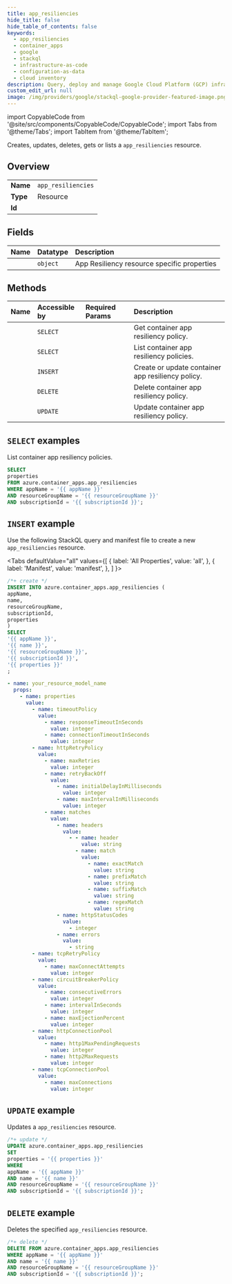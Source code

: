 ```yaml
---
title: app_resiliencies
hide_title: false
hide_table_of_contents: false
keywords:
  - app_resiliencies
  - container_apps
  - google
  - stackql
  - infrastructure-as-code
  - configuration-as-data
  - cloud inventory
description: Query, deploy and manage Google Cloud Platform (GCP) infrastructure and resources using SQL
custom_edit_url: null
image: /img/providers/google/stackql-google-provider-featured-image.png
---
```


import CopyableCode from '@site/src/components/CopyableCode/CopyableCode';
import Tabs from '@theme/Tabs';
import TabItem from '@theme/TabItem';

Creates, updates, deletes, gets or lists a <code>app_resiliencies</code> resource.

## Overview
<table><tbody>
<tr><td><b>Name</b></td><td><code>app_resiliencies</code></td></tr>
<tr><td><b>Type</b></td><td>Resource</td></tr>
<tr><td><b>Id</b></td><td><CopyableCode code="azure.container_apps.app_resiliencies" /></td></tr>
</tbody></table>

## Fields
| Name | Datatype | Description |
|:-----|:---------|:------------|
| <CopyableCode code="properties" /> | `object` | App Resiliency resource specific properties |

## Methods
| Name | Accessible by | Required Params | Description |
|:-----|:--------------|:----------------|:------------|
| <CopyableCode code="get" /> | `SELECT` | <CopyableCode code="appName, name, resourceGroupName, subscriptionId" /> | Get container app resiliency policy. |
| <CopyableCode code="list" /> | `SELECT` | <CopyableCode code="appName, resourceGroupName, subscriptionId" /> | List container app resiliency policies. |
| <CopyableCode code="create_or_update" /> | `INSERT` | <CopyableCode code="appName, name, resourceGroupName, subscriptionId" /> | Create or update container app resiliency policy. |
| <CopyableCode code="delete" /> | `DELETE` | <CopyableCode code="appName, name, resourceGroupName, subscriptionId" /> | Delete container app resiliency policy. |
| <CopyableCode code="update" /> | `UPDATE` | <CopyableCode code="appName, name, resourceGroupName, subscriptionId" /> | Update container app resiliency policy. |

## `SELECT` examples

List container app resiliency policies.


```sql
SELECT
properties
FROM azure.container_apps.app_resiliencies
WHERE appName = '{{ appName }}'
AND resourceGroupName = '{{ resourceGroupName }}'
AND subscriptionId = '{{ subscriptionId }}';
```
## `INSERT` example

Use the following StackQL query and manifest file to create a new <code>app_resiliencies</code> resource.

<Tabs
    defaultValue="all"
    values={[
        { label: 'All Properties', value: 'all', },
        { label: 'Manifest', value: 'manifest', },
    ]
}>
<TabItem value="all">

```sql
/*+ create */
INSERT INTO azure.container_apps.app_resiliencies (
appName,
name,
resourceGroupName,
subscriptionId,
properties
)
SELECT 
'{{ appName }}',
'{{ name }}',
'{{ resourceGroupName }}',
'{{ subscriptionId }}',
'{{ properties }}'
;
```
</TabItem>
<TabItem value="manifest">

```yaml
- name: your_resource_model_name
  props:
    - name: properties
      value:
        - name: timeoutPolicy
          value:
            - name: responseTimeoutInSeconds
              value: integer
            - name: connectionTimeoutInSeconds
              value: integer
        - name: httpRetryPolicy
          value:
            - name: maxRetries
              value: integer
            - name: retryBackOff
              value:
                - name: initialDelayInMilliseconds
                  value: integer
                - name: maxIntervalInMilliseconds
                  value: integer
            - name: matches
              value:
                - name: headers
                  value:
                    - - name: header
                        value: string
                      - name: match
                        value:
                          - name: exactMatch
                            value: string
                          - name: prefixMatch
                            value: string
                          - name: suffixMatch
                            value: string
                          - name: regexMatch
                            value: string
                - name: httpStatusCodes
                  value:
                    - integer
                - name: errors
                  value:
                    - string
        - name: tcpRetryPolicy
          value:
            - name: maxConnectAttempts
              value: integer
        - name: circuitBreakerPolicy
          value:
            - name: consecutiveErrors
              value: integer
            - name: intervalInSeconds
              value: integer
            - name: maxEjectionPercent
              value: integer
        - name: httpConnectionPool
          value:
            - name: http1MaxPendingRequests
              value: integer
            - name: http2MaxRequests
              value: integer
        - name: tcpConnectionPool
          value:
            - name: maxConnections
              value: integer

```
</TabItem>
</Tabs>

## `UPDATE` example

Updates a <code>app_resiliencies</code> resource.

```sql
/*+ update */
UPDATE azure.container_apps.app_resiliencies
SET 
properties = '{{ properties }}'
WHERE 
appName = '{{ appName }}'
AND name = '{{ name }}'
AND resourceGroupName = '{{ resourceGroupName }}'
AND subscriptionId = '{{ subscriptionId }}';
```

## `DELETE` example

Deletes the specified <code>app_resiliencies</code> resource.

```sql
/*+ delete */
DELETE FROM azure.container_apps.app_resiliencies
WHERE appName = '{{ appName }}'
AND name = '{{ name }}'
AND resourceGroupName = '{{ resourceGroupName }}'
AND subscriptionId = '{{ subscriptionId }}';
```
